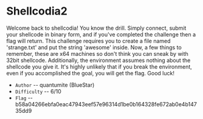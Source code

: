 # Shellcodia2

Welcome back to shellcodia! You know the drill. Simply connect, submit your shellcode in binary form, and if you've completed the challenge then a flag will return. This challenge requires you to create a file named 'strange.txt' and put the string 'awesome' inside. Now, a few things to remember, these are x64 machines so don't think you can sneak by with 32bit shellcode. Additionally, the environment assumes nothing about the shellcode you give it. It's highly unlikely that if you break the environment, even if you accomplished the goal, you will get the flag. Good luck!

- `Author` -- quantumite (BlueStar)
- `Difficulty` -- 6/10
- `Flag` -- b58a04266ebfa0eac47943eef57e96314d1be0b164328fe672ab0e4b14735dd9

